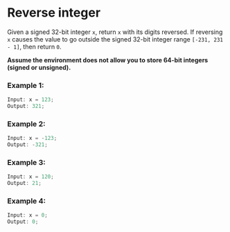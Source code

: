 # **Reverse integer**

Given a signed 32-bit integer `x`, return `x` with its digits reversed. If reversing `x` causes the value to go outside the signed 32-bit integer range `[-231, 231 - 1]`, then return `0`.

**Assume the environment does not allow you to store 64-bit integers (signed or unsigned).**

### **Example 1:**

```javascript
Input: x = 123;
Output: 321;
```

### **Example 2:**

```javascript
Input: x = -123;
Output: -321;
```

### **Example 3:**

```javascript
Input: x = 120;
Output: 21;
```

### **Example 4:**

```javascript
Input: x = 0;
Output: 0;
```
